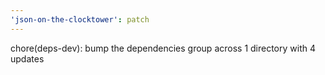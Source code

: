 ```yaml
---
'json-on-the-clocktower': patch
---
```


chore(deps-dev): bump the dependencies group across 1 directory with 4 updates
